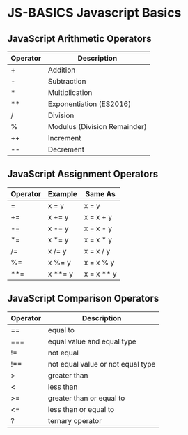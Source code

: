 # JS-BASICS Javascript Basics


## JavaScript Arithmetic Operators
|Operator  | Description                    | 
|--------- | -------------------------------|
|     +    | Addition                       |
|        - | Subtraction                    |
|        * | Multiplication                 |
|       ** | Exponentiation (ES2016)        |
|        / | Division                       |
|        % | Modulus (Division Remainder)   |
|      ++  | Increment                      |
|      --  | Decrement                      |


## JavaScript Assignment Operators
|Operator |	Example |	Same As
----------|---------|------------|
|  =      | x = y	  | x = y      |
|   +=    | x += y	| x = x + y  |
|   -=	  | x -= y	| x = x - y  |
|   *=	  | x *= y	| x = x * y  |
|   /=	  | x /= y	| x = x / y  |
|   %=	  | x %= y  | x = x % y  |
|   **=   | x **= y | x = x ** y |

## JavaScript Comparison Operators
|Operator| Description   
|---------|-----------|
|   ==    | equal to  |         
|   ===   |    equal value and equal type       |        
|  !=     |   not equal        |         
|  !==    |not equal value or not equal type           | 
|  >       |  greater than|
| <       | less than
| >=       |greater than or equal to
| <=        |   less than or equal to|
| ?      |      ternary operator|

    
